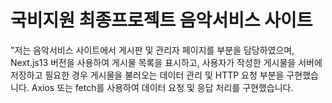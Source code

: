 # 국비지원 최종프로젝트 음악서비스 사이트 
"저는 음악서비스 사이트에서 게시판 및 관리자 페이지를 부분을 담당하였으며, Next.js13 버전을 사용하여 게시물 목록을 표시하고, 사용자가 작성한 게시물을 서버에 저장하고 필요한 경우 게시물을 불러오는 데이터 관리 및 HTTP 요청 부분을 구현했습니다. Axios 또는 fetch를 사용하여 데이터 요청 및 응답 처리를 구현했습니다.
